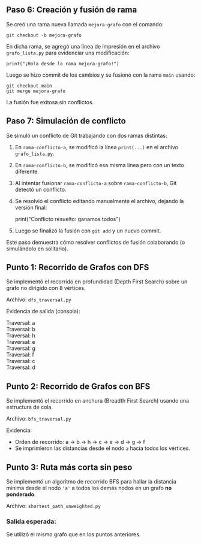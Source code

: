 ## Paso 6: Creación y fusión de rama

Se creó una rama nueva llamada `mejora-grafo` con el comando:

    git checkout -b mejora-grafo

En dicha rama, se agregó una línea de impresión en el archivo `grafo_lista.py` para evidenciar una modificación:

    print("¡Hola desde la rama mejora-grafo!")

Luego se hizo commit de los cambios y se fusionó con la rama `main` usando:

    git checkout main
    git merge mejora-grafo

La fusión fue exitosa sin conflictos.

## Paso 7: Simulación de conflicto

Se simuló un conflicto de Git trabajando con dos ramas distintas:

1. En `rama-conflicto-a`, se modificó la línea `print(...)` en el archivo `grafo_lista.py`.
2. En `rama-conflicto-b`, se modificó esa misma línea pero con un texto diferente.
3. Al intentar fusionar `rama-conflicto-a` sobre `rama-conflicto-b`, Git detectó un conflicto.
4. Se resolvió el conflicto editando manualmente el archivo, dejando la versión final:

    print("Conflicto resuelto: ganamos todos")

5. Luego se finalizó la fusión con `git add` y un nuevo commit.

Este paso demuestra cómo resolver conflictos de fusión colaborando (o simulándolo en solitario).


## Punto 1: Recorrido de Grafos con DFS

Se implementó el recorrido en profundidad (Depth First Search) sobre un grafo no dirigido con 8 vértices.

Archivo: `dfs_traversal.py`

Evidencia de salida (consola):

Traversal: a  
Traversal: b  
Traversal: h  
Traversal: e  
Traversal: g  
Traversal: f  
Traversal: c  
Traversal: d

## Punto 2: Recorrido de Grafos con BFS

Se implementó el recorrido en anchura (Breadth First Search) usando una estructura de cola.

Archivo: `bfs_traversal.py`

Evidencia:
- Orden de recorrido: a → b → h → c → e → d → g → f
- Se imprimieron las distancias desde el nodo `a` hacia todos los vértices.

## Punto 3: Ruta más corta sin peso

Se implementó un algoritmo de recorrido BFS para hallar la distancia mínima desde el nodo `'a'` a todos los demás nodos en un grafo **no ponderado**.

Archivo: `shortest_path_unweighted.py`

### Salida esperada: 

Se utilizó el mismo grafo que en los puntos anteriores.